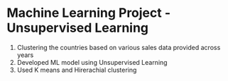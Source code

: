 # Machine Learning Project - Unsupervised Learning

1. Clustering the countries based on various sales data provided across years
2. Developed ML model using Unsupervised Learning
3. Used K means and Hirerachial clustering
